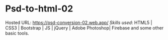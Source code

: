 # Psd-to-html-02
Hosted URL: https://psd-conversion-02.web.app/
*Skills used*: HTML5 | CSS3 | Bootstrap | JS | jQuery | Adobe Photoshop| Firebase and some other basic tools.
